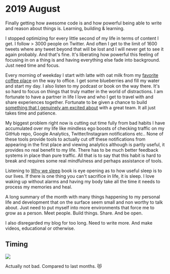 # 2019 August

Finally getting how awesome code is and how powerful being able to write and reason about things is. Learning, building & learning.

I stopped optimizing for every little second of my life in terms of content I get. I follow > 3000 people on Twitter. And often I get to the limit of 1600 tweets where any tweet beyond that will be lost and I will never get to see it again probably. And that's fine. It's liberating how powerful this feeling of focusing in on a thing is and having everything else fade into background. Just need time and focus.

Every morning of weekday I start with latte with oat milk from my [favorite coffee place](https://www.nudeespresso.com) on the way to office. I get some blueberries and fill my water and start my day. I also listen to my podcast or book on the way there. It's so hard to focus on things that truly matter in the world of distractions. I am fortunate to have a partner in life I love and who I get to travel with and share experiences together. Fortunate to be given a chance to build [something that I genuinely am excited about](https://www.gyana.co.uk) with a great team. It all just takes time and patience.

My biggest problem right now is cutting out time fully from bad habits I have accumulated over my life like mindless ego boosts of checking traffic on my GitHub repo, Google Analytics, Twitter/Instagram notifications etc.. None of these tools provide tools to actually cut off these notifications from appearing in the first place and viewing analytics although is partly useful, it provides no real benefit to my life. There has to be much better feedback systems in place than pure traffic. All that is to say that this habit is hard to break and requires some real mindfulness and perhaps assistance of tools.

Listening to [Why we sleep](https://www.goodreads.com/book/show/34466963-why-we-sleep) book is eye opening as to how useful sleep is to our lives. If there is one thing you can't sacrifice in life, it is sleep. I love waking up without alarms and having my body take all the time it needs to process my memories and heal.

A long summary of the month with many things happening to my personal life and development that on the surface seem small and non worthy to talk about. Just need to put myself into more environments that force me to grow as a person. Meet people. Build things. Share. And be open.

I also disregarded my blog for too long. Need to write more. And make videos, educational or otherwise.

## Timing

![](https://i.imgur.com/Cpyu4bJ.png)

Actually not bad. Compared to last months. 😻
